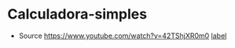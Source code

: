 # Calculadora-simples

- Source https://www.youtube.com/watch?v=42TShjXR0m0
[label](../../../V%C3%ADdeos/kazam_gravacao_tela/calculator.mp4)